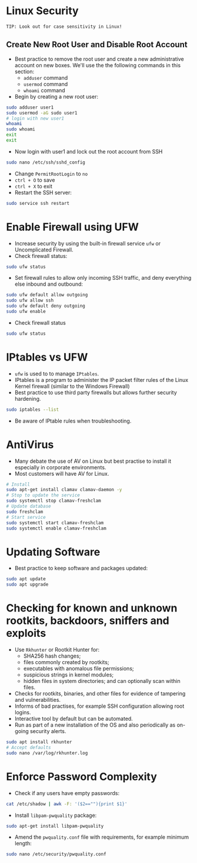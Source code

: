 # Linux Security

```
TIP: Look out for case sensitivity in Linux!
```

## Create New Root User and Disable Root Account

- Best practice to remove the root user and create a new administrative account on new boxes. We'll use the the following commands in this section:
  - `adduser` command
  - `usermod` command
  - `whoami` command
- Begin by creating a new root user:

```bash
sudo adduser user1
sudo usermod -aG sudo user1
# login with new user1
whoami
sudo whoami
exit 
exit
```

- Now login with user1 and lock out the root account from SSH

```bash
sudo nano /etc/ssh/sshd_config
```

- Change `PermitRootLogin` to `no`
- `ctrl + O` to save
- `ctrl + X` to exit
- Restart the SSH server:

```bash
sudo service ssh restart
```

# Enable Firewall using UFW

- Increase security by using the built-in firewall service `ufw` or Uncomplicated Firewall.
- Check firewall status:

```bash
sudo ufw status
```

- Set firewall rules to allow only incoming SSH traffic, and deny everything else inbound and outbound:

```bash
sudo ufw default allow outgoing
sudo ufw allow ssh
sudo ufw default deny outgoing
sudo ufw enable
```

- Check firewall status

```bash
sudo ufw status
```

# IPtables vs UFW

- `ufw` is used to to manage `IPtables`.
- IPtables is a program to administer the IP packet filter rules of the Linux Kernel firewall (similar to the Windows Firewall)
- Best practice to use third party firewalls but allows further security hardening.

```bash
sudo iptables --list
```

- Be aware of IPtable rules when troubleshooting.

# AntiVirus

- Many debate the use of AV on Linux but best practise to install it especially in corporate environments.
- Most customers will have AV for Linux.

```bash
# Install
sudo apt-get install clamav clamav-daemon -y
# Stop to update the service
sudo systemctl stop clamav-freshclam
# Update database
sudo freshclam
# Start service
sudo systemctl start clamav-freshclam
sudo systemctl enable clamav-freshclam
```

# Updating Software

- Best practice to keep software and packages updated:

```bash
sudo apt update
sudo apt upgrade
```

# Checking for known and unknown rootkits, backdoors, sniffers and exploits

- Use `Rkhunter` or Rootkit Hunter for:
  - SHA256 hash changes;
  - files commonly created by rootkits;
  - executables with anomalous file permissions;
  - suspicious strings in kernel modules;
  - hidden files in system directories; and can optionally scan within files.
- Checks for rootkits, binaries, and other files for evidence of tampering and vulnerabilities.
- Informs of bad practises, for example SSH configuration allowing root logins.
- Interactive tool by default but can be automated. 
- Run as part of a new installation of the OS and also periodically as on-going security alerts.

```bash
sudo apt install rkhunter
# Accept defaults
sudo nano /var/log/rkhunter.log
```

# Enforce Password Complexity

- Check if any users have empty passwords:

```bash
cat /etc/shadow | awk -F: '($2==""){print $1}'
```

- Install `libpam-pwquality` package:

```bash
sudo apt-get install libpam-pwquality
```

- Amend the `pwquality.conf` file with requirements, for example minimum length:

```bash
sudo nano /etc/security/pwquality.conf
```
